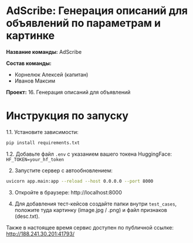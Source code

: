 # AdScribe: Генерация описаний для объявлений по параметрам и картинке

**Название команды:** AdScribe

**Состав команды:**
- Корнелюк Алексей (капитан)
- Иванов Максим

**Проект:** 16. Генерация описаний для объявлений


# Инструкция по запуску

1.1. Установите зависимости:

```bash
pip install requirements.txt
```

1.2. Добавьте файл `.env` с указанием вашего токена HuggingFace: `HF_TOKEN=your_hf_token`

2. Запустите сервер с автообновлением:

```bash
uvicorn app.main:app --reload --host 0.0.0.0 --port 8000
```

3. Откройте в браузере: http://localhost:8000

4. Для добавления тест-кейсов создайте папки внутри `test_cases`, положите туда картинку (image.jpg / .png) и файл признаков (desc.txt).

Также в настоящее время сервис доступен по публичной ссылке: http://188.241.30.201:41793/